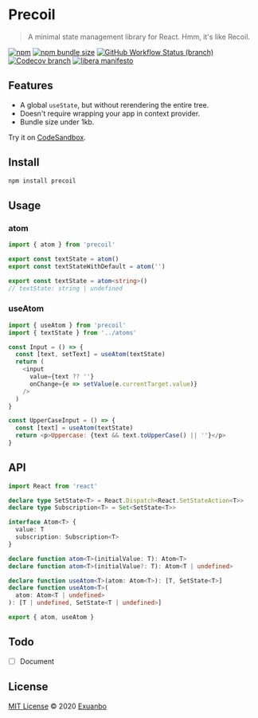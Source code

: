 # Precoil

> A minimal state management library for React. Hmm, it's like Recoil.

[![npm](https://img.shields.io/npm/v/precoil)](https://www.npmjs.com/package/precoil)
[![npm bundle size](https://img.shields.io/bundlephobia/min/precoil?label=bundle%20size)](https://bundlephobia.com/result?p=precoil)
[![GitHub Workflow Status (branch)](https://img.shields.io/github/workflow/status/exuanbo/precoil/Node.js%20CI/main)](https://github.com/exuanbo/precoil/actions?query=workflow%3A%22Node.js+CI%22)
[![Codecov branch](https://img.shields.io/codecov/c/gh/exuanbo/precoil/main?token=8GJEGUF449)](https://codecov.io/gh/exuanbo/precoil/)
[![libera manifesto](https://img.shields.io/badge/libera-manifesto-lightgrey.svg)](https://liberamanifesto.com)

## Features

- A global `useState`, but without rerendering the entire tree.
- Doesn't require wrapping your app in context provider.
- Bundle size under 1kb.

Try it on [CodeSandbox](https://codesandbox.io/s/precoil-bsmdd).

## Install

```sh
npm install precoil
```

## Usage

### atom

```js
import { atom } from 'precoil'

export const textState = atom()
export const textStateWithDefault = atom('')
```

```ts
export const textState = atom<string>()
// textState: string | undefined
```

### useAtom

```js
import { useAtom } from 'precoil'
import { textState } from '../atoms'

const Input = () => {
  const [text, setText] = useAtom(textState)
  return (
    <input
      value={text ?? ''}
      onChange={e => setValue(e.currentTarget.value)}
    />
  )
}

const UpperCaseInput = () => {
  const [text] = useAtom(textState)
  return <p>Uppercase: {text && text.toUpperCase() || ''}</p>
}
```

## API

```ts
import React from 'react'

declare type SetState<T> = React.Dispatch<React.SetStateAction<T>>
declare type Subscription<T> = Set<SetState<T>>

interface Atom<T> {
  value: T
  subscription: Subscription<T>
}

declare function atom<T>(initialValue: T): Atom<T>
declare function atom<T>(initialValue?: T): Atom<T | undefined>

declare function useAtom<T>(atom: Atom<T>): [T, SetState<T>]
declare function useAtom<T>(
  atom: Atom<T | undefined>
): [T | undefined, SetState<T | undefined>]

export { atom, useAtom }
```

## Todo

- [ ] Document

## License

[MIT License](https://github.com/exuanbo/precoil/blob/main/LICENSE) © 2020 [Exuanbo](https://github.com/exuanbo)
